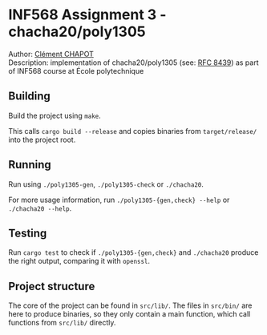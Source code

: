 # INF568 Assignment 3 - chacha20/poly1305

Author: [Clément CHAPOT](mailto:clement.chapot@polytechnique.edu) <br>
Description: implementation of chacha20/poly1305 (see: [RFC 8439](https://datatracker.ietf.org/doc/html/rfc8439)) as part of INF568 course at École polytechnique

## Building

Build the project using `make`.

This calls `cargo build --release` and copies binaries from `target/release/` into the project root.

## Running

Run using `./poly1305-gen`, `./poly1305-check` or `./chacha20`.

For more usage information, run `./poly1305-{gen,check} --help` or `./chacha20 --help`.

## Testing

Run `cargo test` to check if `./poly1305-{gen,check}` and `./chacha20` produce the right output, comparing it with `openssl`.

## Project structure

The core of the project can be found in `src/lib/`. The files in `src/bin/` are here to produce binaries, so they only contain a main function, which call functions from `src/lib/` directly.
